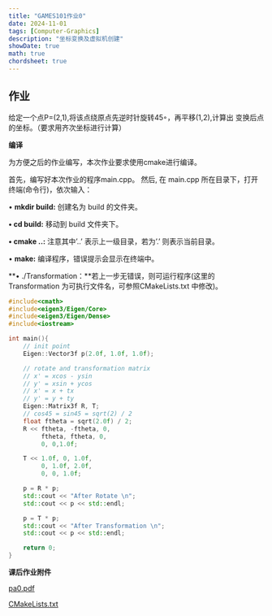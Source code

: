 ```yaml
---
title: "GAMES101作业0"
date: 2024-11-01
tags: [Computer-Graphics]
description: "坐标变换及虚拟机创建"
showDate: true
math: true
chordsheet: true
---
```


## 作业

给定一个点P=(2,1),将该点绕原点先逆时针旋转45◦，再平移(1,2),计算出 变换后点的坐标。（要求用齐次坐标进行计算）

**编译** 

为方便之后的作业编写，本次作业要求使用cmake进行编译。 

首先，编写好本次作业的程序main.cpp。 然后, 在 main.cpp 所在目录下，打开终端(命令行)，依次输入：

 • **mkdir build:** 创建名为 build 的文件夹。

 **• cd build:** 移动到 build 文件夹下。

 **• cmake ..:** 注意其中’..’ 表示上一级目录，若为’.’ 则表示当前目录。

 • **make:** 编译程序，错误提示会显示在终端中。 

**• ./Transformation：**若上一步无错误，则可运行程序(这里的Transformation 为可执行文件名，可参照CMakeLists.txt 中修改)。

```c++
#include<cmath>
#include<eigen3/Eigen/Core>
#include<eigen3/Eigen/Dense>
#include<iostream>

int main(){
    // init point
    Eigen::Vector3f p(2.0f, 1.0f, 1.0f);

    // rotate and transformation matrix
    // x' = xcos - ysin
    // y' = xsin + ycos
    // x' = x + tx
    // y' = y + ty
    Eigen::Matrix3f R, T;
    // cos45 = sin45 = sqrt(2) / 2
    float ftheta = sqrt(2.0f) / 2;
    R << ftheta, -ftheta, 0,
         ftheta, ftheta, 0,
         0, 0,1.0f;

    T << 1.0f, 0, 1.0f,
         0, 1.0f, 2.0f,
         0, 0, 1.0f;

    p = R * p;
    std::cout << "After Rotate \n";
    std::cout << p << std::endl;

    p = T * p;
    std::cout << "After Transformation \n";
    std::cout << p << std::endl;

    return 0;
}
```

**课后作业附件** 

[pa0.pdf](/code/pa0.pdf) 

 [CMakeLists.txt](/code/CMakeLists.txt) 